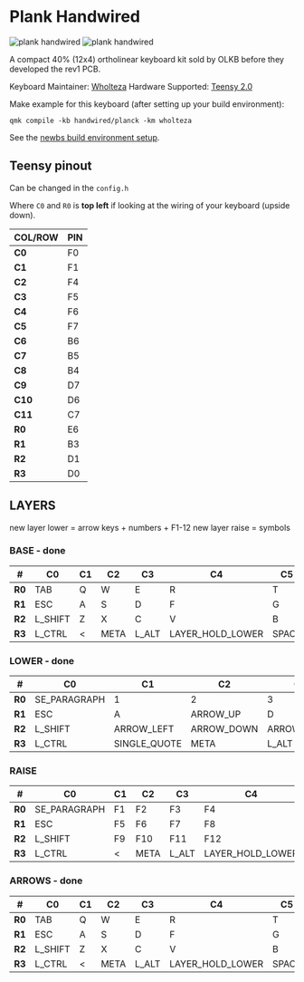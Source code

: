 # Plank Handwired

![plank handwired](https://i.imgur.com/khseWs7.jpeg)
![plank handwired](https://i.imgur.com/Y1XIjRK.jpeg)

A compact 40% (12x4) ortholinear keyboard kit sold by OLKB before they developed the rev1 PCB.

Keyboard Maintainer: [Wholteza](https://github.com/wholteza)
Hardware Supported: [Teensy 2.0](https://www.pjrc.com/store/teensy.html)

Make example for this keyboard (after setting up your build environment):

    qmk compile -kb handwired/planck -km wholteza

See the [newbs build environment setup](https://docs.qmk.fm/#/newbs_getting_started).

## Teensy pinout

Can be changed in the `config.h`

Where `C0` and `R0` is **top left** if looking at the wiring of your keyboard (upside down).

| **COL/ROW** | **PIN** |
| ----------- | ------- |
| **C0**      | F0      |
| **C1**      | F1      |
| **C2**      | F4      |
| **C3**      | F5      |
| **C4**      | F6      |
| **C5**      | F7      |
| **C6**      | B6      |
| **C7**      | B5      |
| **C8**      | B4      |
| **C9**      | D7      |
| **C10**     | D6      |
| **C11**     | C7      |
| **R0**      | E6      |
| **R1**      | B3      |
| **R2**      | D1      |
| **R3**      | D0      |

## LAYERS

new layer lower = arrow keys + numbers + F1-12
new layer raise = symbols

### BASE - done

| **#**  | **C0**  | **C1** | **C2** | **C3** | **C4**           | **C5** | **C6** | **C7**           | **C8** | **C9**     | **C10**  | **C11**   |
| ------ | ------- | ------ | ------ | ------ | ---------------- | ------ | ------ | ---------------- | ------ | ---------- | -------- | --------- |
| **R0** | TAB     | Q      | W      | E      | R                | T      | Y      | U                | I      | O          | P        | Å         |
| **R1** | ESC     | A      | S      | D      | F                | G      | H      | J                | K      | L          | Ö        | Ä         |
| **R2** | L_SHIFT | Z      | X      | C      | V                | B      | N      | M                | ,      | .          | -        | BACKSPACE |
| **R3** | L_CTRL  | <      | META   | L_ALT  | LAYER_HOLD_LOWER | SPACE  | NONE   | LAYER_HOLD_RAISE | ALT_GR | ARROW_DOWN | ARROW_UP | RETURN    |

### LOWER - done

| **#**  | **C0**       | **C1**       | **C2**     | **C3**      | **C4**           | **C5**           | **C6**     | **C7**            | **C8** | **C9**   | **C10** | **C11**      |
| ------ | ------------ | ------------ | ---------- | ----------- | ---------------- | ---------------- | ---------- | ----------------- | ------ | -------- | ------- | ------------ |
| **R0** | SE_PARAGRAPH | 1            | 2          | 3           | 4                | 5                | 6          | 7                 | 8      | 9        | 0       | +            |
| **R1** | ESC          | A            | ARROW_UP   | D           | F                | MOUSE_LEFT_CLICK | MOUSE_UP   | MOUSE_RIGHT_CLICK | K      | BACKTICK | UMLAUT  | SINGLE_QUOTE |
| **R2** | L_SHIFT      | ARROW_LEFT   | ARROW_DOWN | ARROW_RIGHT | V                | MOUSE_LEFT       | MOUSE_DOWN | MOUSE_RIGHT       | ,      | .        | -       | BACKSPACE    |
| **R3** | L_CTRL       | SINGLE_QUOTE | META       | L_ALT       | LAYER_HOLD_LOWER | SPACE            | NONE       | LAYER_HOLD_RAISE  | ALT_GR | VOL_DOWN | VOL_UP  | VOL_MUTE     |

### RAISE

| **#**  | **C0**       | **C1** | **C2** | **C3** | **C4**           | **C5**   | **C6**              | **C7**           | **C8** | **C9** | **C10**           | **C11**      |
| ------ | ------------ | ------ | ------ | ------ | ---------------- | -------- | ------------------- | ---------------- | ------ | ------ | ----------------- | ------------ |
| **R0** | SE_PARAGRAPH | F1     | F2     | F3     | F4               | PRNT_SCR | LAYER_TOGGLE_ARROWS | PAUSE_BREAK      | NUM_7  | NUM_8  | NUM_9             | NUM_LOCK     |
| **R1** | ESC          | F5     | F6     | F7     | F8               | INSERT   | HOME                | PAGE_UP          | NUM_4  | NUM_5  | NUM_6             | SINGLE_QUOTE |
| **R2** | L_SHIFT      | F9     | F10    | F11    | F12              | DELETE   | END                 | PAGE_DOWN        | NUM_1  | NUM_2  | NUM_3             | BACKSPACE    |
| **R3** | L_CTRL       | <      | META   | L_ALT  | LAYER_HOLD_LOWER | SPACE    | NONE                | LAYER_HOLD_RAISE | NUM_0  | .      | MEDIA_TOGGLE_PLAY | RETURN       |

### ARROWS - done

| **#**  | **C0**  | **C1** | **C2** | **C3** | **C4**           | **C5** | **C6** | **C7**           | **C8**     | **C9**     | **C10**     | **C11**   |
| ------ | ------- | ------ | ------ | ------ | ---------------- | ------ | ------ | ---------------- | ---------- | ---------- | ----------- | --------- |
| **R0** | TAB     | Q      | W      | E      | R                | T      | Y      | U                | I          | O          | P           | Å         |
| **R1** | ESC     | A      | S      | D      | F                | G      | H      | J                | K          | ARROW_UP   | Ö           | Ä         |
| **R2** | L_SHIFT | Z      | X      | C      | V                | B      | N      | M                | ARROW_LEFT | ARROW_DOWN | ARROW_RIGHT | BACKSPACE |
| **R3** | L_CTRL  | <      | META   | L_ALT  | LAYER_HOLD_LOWER | SPACE  | NONE   | LAYER_HOLD_RAISE | ALT_GR     | ARROW_DOWN | ARROW_UP    | RETURN    |
